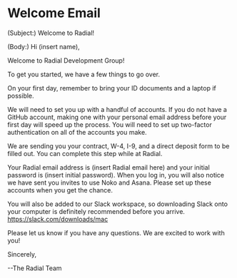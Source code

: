 # Welcome Email

(Subject:) Welcome to Radial!

(Body:)
Hi (insert name),

Welcome to Radial Development Group!

To get you started, we have a few things to go over.

On your first day, remember to bring your ID documents and a laptop if possible. 

We will need to set you up with a handful of accounts. If you do not have a
GitHub account, making one with your personal email address before your first day will speed up the process.
You will need to set up
two-factor authentication on all of the accounts you make.

We are sending you your contract, W-4, I-9, and a direct deposit form to be filled
out. You can complete this step while at Radial.

Your Radial email address is (insert Radial email here) and your initial password
is (insert initial password). When you log in, you will also notice we have sent
you invites to use Noko and Asana. Please set up these accounts when you get the chance.

You will also be added to our Slack workspace, so downloading Slack onto your
computer is definitely recommended before you arrive. https://slack.com/downloads/mac

Please let us know if you have any questions. We are excited to work with you!

Sincerely,

--The Radial Team
